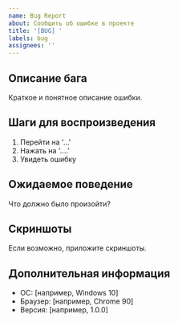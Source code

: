 ```yaml
---
name: Bug Report
about: Сообщить об ошибке в проекте
title: '[BUG] '
labels: bug
assignees: ''
---
```


## Описание бага
Краткое и понятное описание ошибки.

## Шаги для воспроизведения
1. Перейти на '...'
2. Нажать на '....'
3. Увидеть ошибку

## Ожидаемое поведение
Что должно было произойти?

## Скриншоты
Если возможно, приложите скриншоты.

## Дополнительная информация
- ОС: [например, Windows 10]
- Браузер: [например, Chrome 90]
- Версия: [например, 1.0.0]